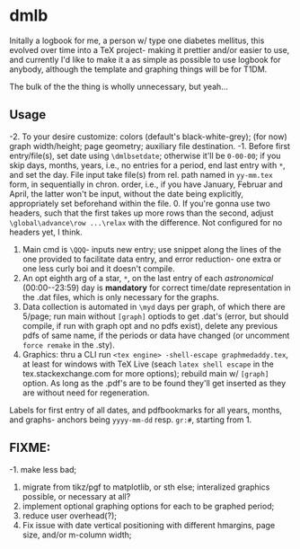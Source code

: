 # dmlb
Initally a logbook for me, a person w/ type one diabetes mellitus, this evolved over time into a TeX project- making it prettier and/or easier to use, and currently I'd like to make it a as simple as possible to use logbook for anybody, although the template and graphing things will be for T1DM. 

The bulk of the the thing is wholly unnecessary, but yeah...

## Usage
-2. To your desire customize: colors (default's black-white-grey); (for now) graph width/height; page geometry; auxiliary file destination.
-1. Before first entry/file(s), set date using `\dmlbsetdate`; otherwise it'll be `0-00-00`; if you skip days, months, years, i.e., no entries for a period, end last entry with `*`, and set the day. File input take file(s) from rel. path named in `yy-mm.tex` form, in sequentially in chron. order, i.e., if you have January, Februar and April, the latter won't be input, without the date being explicitly, appropriately set beforehand within the file.
0. If you're gonna use two headers, such that the first takes up more rows than the second, adjust  `\global\advance\row ...\relax` with the difference. Not configured for no headers yet, I think.
1. Main cmd is `\QQQ`- inputs new entry; use snippet along the lines of the one provided to facilitate data entry, and error reduction- one extra or one less curly boi and it doesn't compile.
2. An opt eighth arg of a star, `*`, on the last entry of each *astronomical* (00:00--23:59) day is **mandatory** for correct time/date representation in the .dat files, which is only necessary for the graphs.
3. Data collection is automated in `\myd` days per graph, of which there are 5/page; run main without `[graph]` optiods to get .dat's (error, but should compile, if run with graph opt and no pdfs exist), delete any previous pdfs of same name, if the periods or data have changed (or uncomment `force remake` in the .sty).
4. Graphics: thru a CLI run `<tex engine> -shell-escape graphmedaddy.tex`, at least for windows with TeX Live (seach `latex shell escape` in the tex.stackexchange.com for more options); rebuild main w/ `[graph]` option. As long as the .pdf's are to be found they'll get inserted as they are without need for regeneration.

Labels for first entry of all dates, and pdfbookmarks for all years, months, and graphs- anchors being `yyyy-mm-dd` resp. `gr:#`, starting from 1.

## FIXME:
-1. make less bad;
1. migrate from tikz/pgf to matplotlib, or sth else; interalized graphics possible, or necessary at all?
2. implement optional graphing options for each to be graphed period;
3. reduce user overhead(?);
4. Fix issue with date vertical positioning with different hmargins, page size, and/or m-column width;
